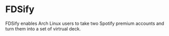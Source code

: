 FDSify
======

FDSify enables Arch Linux users to take two Spotify premium accounts and turn
them into a set of virtrual deck.

